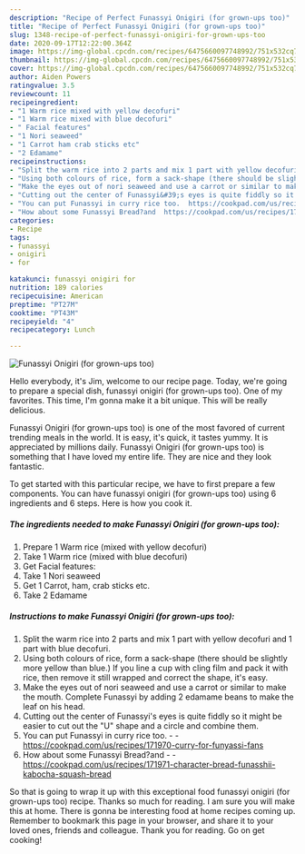 ```yaml
---
description: "Recipe of Perfect Funassyi Onigiri (for grown-ups too)"
title: "Recipe of Perfect Funassyi Onigiri (for grown-ups too)"
slug: 1348-recipe-of-perfect-funassyi-onigiri-for-grown-ups-too
date: 2020-09-17T12:22:00.364Z
image: https://img-global.cpcdn.com/recipes/6475660097748992/751x532cq70/funassyi-onigiri-for-grown-ups-too-recipe-main-photo.jpg
thumbnail: https://img-global.cpcdn.com/recipes/6475660097748992/751x532cq70/funassyi-onigiri-for-grown-ups-too-recipe-main-photo.jpg
cover: https://img-global.cpcdn.com/recipes/6475660097748992/751x532cq70/funassyi-onigiri-for-grown-ups-too-recipe-main-photo.jpg
author: Aiden Powers
ratingvalue: 3.5
reviewcount: 11
recipeingredient:
- "1 Warm rice mixed with yellow decofuri"
- "1 Warm rice mixed with blue decofuri"
- " Facial features"
- "1 Nori seaweed"
- "1 Carrot ham crab sticks etc"
- "2 Edamame"
recipeinstructions:
- "Split the warm rice into 2 parts and mix 1 part with yellow decofuri and 1 part with blue decofuri."
- "Using both colours of rice, form a sack-shape (there should be slightly more yellow than blue.) If you line a cup with cling film and pack it with rice, then remove it still wrapped and correct the shape, it&#39;s easy."
- "Make the eyes out of nori seaweed and use a carrot or similar to make the mouth. Complete Funassyi by adding 2 edamame beans to make the leaf on his head."
- "Cutting out the center of Funassyi&#39;s eyes is quite fiddly so it might be easier to cut out the &#34;U&#34; shape and a circle and combine them."
- "You can put Funassyi in curry rice too.  https://cookpad.com/us/recipes/171970-curry-for-funyassi-fans"
- "How about some Funassyi Bread?and  https://cookpad.com/us/recipes/171971-character-bread-funasshii-kabocha-squash-bread"
categories:
- Recipe
tags:
- funassyi
- onigiri
- for

katakunci: funassyi onigiri for 
nutrition: 189 calories
recipecuisine: American
preptime: "PT27M"
cooktime: "PT43M"
recipeyield: "4"
recipecategory: Lunch

---
```



![Funassyi Onigiri (for grown-ups too)](https://img-global.cpcdn.com/recipes/6475660097748992/751x532cq70/funassyi-onigiri-for-grown-ups-too-recipe-main-photo.jpg)

Hello everybody, it's Jim, welcome to our recipe page. Today, we're going to prepare a special dish, funassyi onigiri (for grown-ups too). One of my favorites. This time, I'm gonna make it a bit unique. This will be really delicious.



Funassyi Onigiri (for grown-ups too) is one of the most favored of current trending meals in the world. It is easy, it's quick, it tastes yummy. It is appreciated by millions daily. Funassyi Onigiri (for grown-ups too) is something that I have loved my entire life. They are nice and they look fantastic.


To get started with this particular recipe, we have to first prepare a few components. You can have funassyi onigiri (for grown-ups too) using 6 ingredients and 6 steps. Here is how you cook it.

<!--inarticleads1-->

##### The ingredients needed to make Funassyi Onigiri (for grown-ups too):

1. Prepare 1 Warm rice (mixed with yellow decofuri)
1. Take 1 Warm rice (mixed with blue decofuri)
1. Get  Facial features:
1. Take 1 Nori seaweed
1. Get 1 Carrot, ham, crab sticks etc.
1. Take 2 Edamame




<!--inarticleads2-->

##### Instructions to make Funassyi Onigiri (for grown-ups too):

1. Split the warm rice into 2 parts and mix 1 part with yellow decofuri and 1 part with blue decofuri.
1. Using both colours of rice, form a sack-shape (there should be slightly more yellow than blue.) If you line a cup with cling film and pack it with rice, then remove it still wrapped and correct the shape, it&#39;s easy.
1. Make the eyes out of nori seaweed and use a carrot or similar to make the mouth. Complete Funassyi by adding 2 edamame beans to make the leaf on his head.
1. Cutting out the center of Funassyi&#39;s eyes is quite fiddly so it might be easier to cut out the &#34;U&#34; shape and a circle and combine them.
1. You can put Funassyi in curry rice too. -  - https://cookpad.com/us/recipes/171970-curry-for-funyassi-fans
1. How about some Funassyi Bread?and -  - https://cookpad.com/us/recipes/171971-character-bread-funasshii-kabocha-squash-bread




So that is going to wrap it up with this exceptional food funassyi onigiri (for grown-ups too) recipe. Thanks so much for reading. I am sure you will make this at home. There is gonna be interesting food at home recipes coming up. Remember to bookmark this page in your browser, and share it to your loved ones, friends and colleague. Thank you for reading. Go on get cooking!
